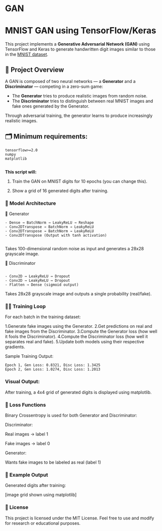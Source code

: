 # GAN

# MNIST GAN using TensorFlow/Keras

This project implements a **Generative Adversarial Network (GAN)** using TensorFlow and Keras to generate handwritten digit images similar to those in the [MNIST dataset](https://en.wikipedia.org/wiki/MNIST_database).

## 🧠 Project Overview

A GAN is composed of two neural networks — a **Generator** and a **Discriminator** — competing in a zero-sum game:
- The **Generator** tries to produce realistic images from random noise.
- The **Discriminator** tries to distinguish between real MNIST images and fake ones generated by the Generator.

Through adversarial training, the generator learns to produce increasingly realistic images.

## 🗂 Minimum requirements:

```
tensorflow>=2.0
numpy
matplotlib


```

**This script will:**

  1. Train the GAN on MNIST digits for 10 epochs (you can change this).

  2. Show a grid of 16 generated digits after training.

### 🧱 Model Architecture

🔁 Generator

```
- Dense → BatchNorm → LeakyReLU → Reshape
- Conv2DTranspose → BatchNorm → LeakyReLU
- Conv2DTranspose → BatchNorm → LeakyReLU
- Conv2DTranspose (Output with tanh activation)


```

Takes 100-dimensional random noise as input and generates a 28x28 grayscale image.

🔎 Discriminator

```

- Conv2D → LeakyReLU → Dropout
- Conv2D → LeakyReLU → Dropout
- Flatten → Dense (sigmoid output)

```

Takes 28x28 grayscale image and outputs a single probability (real/fake).

### 🏋️‍♂️ Training Loop

For each batch in the training dataset:

 1.Generate fake images using the Generator.
 2.Get predictions on real and fake images from the Discriminator.
 3.Compute the Generator loss (how well it fools the Discriminator).
 4.Compute the Discriminator loss (how well it separates real and fake).
 5.Update both models using their respective gradients.

Sample Training Output:

```
Epoch 1, Gen Loss: 0.8321, Disc Loss: 1.3425
Epoch 2, Gen Loss: 1.0274, Disc Loss: 1.2013

```

### Visual Output:
After training, a 4x4 grid of generated digits is displayed using matplotlib.

### 🎯 Loss Functions
Binary Crossentropy is used for both Generator and Discriminator:

Discriminator:

Real images → label 1

Fake images → label 0

Generator:

Wants fake images to be labeled as real (label 1)

### 📸 Example Output
Generated digits after training:

[image grid shown using matplotlib]

### 📜 License
This project is licensed under the MIT License. Feel free to use and modify for research or educational purposes.
